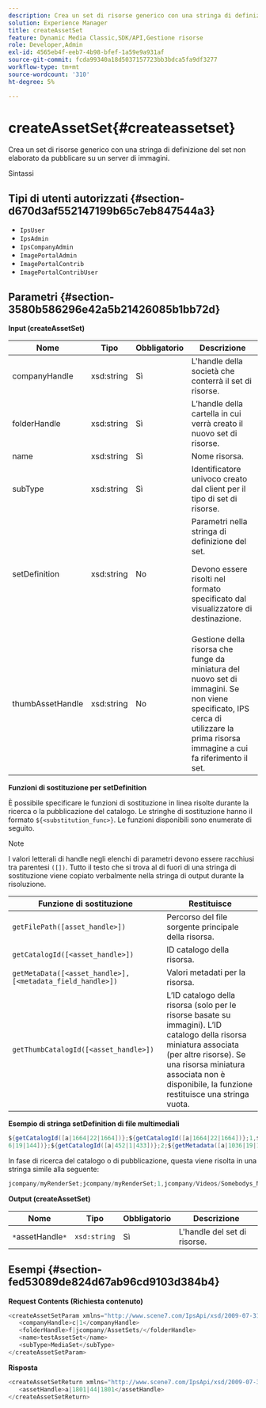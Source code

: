 ```yaml
---
description: Crea un set di risorse generico con una stringa di definizione del set non elaborato da pubblicare su un server di immagini.
solution: Experience Manager
title: createAssetSet
feature: Dynamic Media Classic,SDK/API,Gestione risorse
role: Developer,Admin
exl-id: 4565eb4f-eeb7-4b98-bfef-1a59e9a931af
source-git-commit: fcda99340a18d5037157723bb3bdca5fa9df3277
workflow-type: tm+mt
source-wordcount: '310'
ht-degree: 5%

---
```


# createAssetSet{#createassetset}

Crea un set di risorse generico con una stringa di definizione del set non elaborato da pubblicare su un server di immagini.

Sintassi

## Tipi di utenti autorizzati {#section-d670d3af552147199b65c7eb847544a3}

* `IpsUser`
* `IpsAdmin`
* `IpsCompanyAdmin`
* `ImagePortalAdmin`
* `ImagePortalContrib`
* `ImagePortalContribUser`

## Parametri {#section-3580b586296e42a5b21426085b1bb72d}

**Input (createAssetSet)**

<table id="table_2C70C33A127242FC828FCD8EC852E1EC"> 
 <thead> 
  <tr> 
   <th colname="col1" class="entry"> Nome </th> 
   <th colname="col2" class="entry"> Tipo </th> 
   <th colname="col3" class="entry"> Obbligatorio </th> 
   <th colname="col4" class="entry"> Descrizione </th> 
  </tr> 
 </thead>
 <tbody> 
  <tr> 
   <td colname="col1"> <span class="codeph"> <span class="varname"> companyHandle  </span> </span> </td> 
   <td colname="col2"> <span class="codeph"> xsd:string  </span> </td> 
   <td colname="col3"> Sì </td> 
   <td colname="col4"> L'handle della società che conterrà il set di risorse. </td> 
  </tr> 
  <tr> 
   <td colname="col1"> <span class="codeph"> <span class="varname"> folderHandle  </span> </span> </td> 
   <td colname="col2"> <span class="codeph"> xsd:string  </span> </td> 
   <td colname="col3"> Sì </td> 
   <td colname="col4"> L’handle della cartella in cui verrà creato il nuovo set di risorse. </td> 
  </tr> 
  <tr> 
   <td colname="col1"> <span class="codeph"> <span class="varname"> name  </span> </span> </td> 
   <td colname="col2"> <span class="codeph"> xsd:string  </span> </td> 
   <td colname="col3"> Sì </td> 
   <td colname="col4"> Nome risorsa. </td> 
  </tr> 
  <tr> 
   <td colname="col1"> <span class="codeph"> <span class="varname"> subType  </span> </span> </td> 
   <td colname="col2"> <span class="codeph"> xsd:string  </span> </td> 
   <td colname="col3"> Sì </td> 
   <td colname="col4"> Identificatore univoco creato dal client per il tipo di set di risorse. </td> 
  </tr> 
  <tr> 
   <td colname="col1"> <span class="codeph"> <span class="varname"> setDefinition  </span> </span> </td> 
   <td colname="col2"> <span class="codeph"> xsd:string  </span> </td> 
   <td colname="col3"> No </td> 
   <td colname="col4"> Parametri nella stringa di definizione del set. <p>Devono essere risolti nel formato specificato dal visualizzatore di destinazione. </p> </td> 
  </tr> 
  <tr> 
   <td colname="col1"> <span class="codeph"> <span class="varname"> thumbAssetHandle  </span> </span> </td> 
   <td colname="col2"> <span class="codeph"> xsd:string  </span> </td> 
   <td colname="col3"> No </td> 
   <td colname="col4"> Gestione della risorsa che funge da miniatura del nuovo set di immagini. Se non viene specificato, IPS cerca di utilizzare la prima risorsa immagine a cui fa riferimento il set. </td> 
  </tr> 
 </tbody> 
</table>

**Funzioni di sostituzione per setDefinition**

È possibile specificare le funzioni di sostituzione in linea risolte durante la ricerca o la pubblicazione del catalogo. Le stringhe di sostituzione hanno il formato `${<substitution_func>}`. Le funzioni disponibili sono enumerate di seguito.

>[!NOTE]
>
>I valori letterali di handle negli elenchi di parametri devono essere racchiusi tra parentesi `([])`. Tutto il testo che si trova al di fuori di una stringa di sostituzione viene copiato verbalmente nella stringa di output durante la risoluzione.

| **Funzione di sostituzione** | **Restituisce** |
|---|---|
| `getFilePath([asset_handle>])` | Percorso del file sorgente principale della risorsa. |
| `getCatalogId([<asset_handle>])` | ID catalogo della risorsa. |
| `getMetaData([<asset_handle>], [<metadata_field_handle>])` | Valori metadati per la risorsa. |
| `getThumbCatalogId([<asset_handle>])` | L’ID catalogo della risorsa (solo per le risorse basate su immagini). L’ID catalogo della risorsa miniatura associata (per altre risorse). Se una risorsa miniatura associata non è disponibile, la funzione restituisce una stringa vuota. |

**Esempio di stringa setDefinition di file multimediali**

```java
${getCatalogId([a|1664|22|1664])};${getCatalogId([a|1664|22|1664])};1,${getFilePath([a|103 
6|19|144])};${getCatalogId([a|452|1|433])};2;${getMetadata([a|1036|19|144], [m|1|ASSET|SharedDateField])} 
```

In fase di ricerca del catalogo o di pubblicazione, questa viene risolta in una stringa simile alla seguente:

```java
jcompany/myRenderSet;jcompany/myRenderSet;1,jcompany/Videos/Somebodys_N08275_flv.flv;jcomp any/myimg-1;2;20090703 10:05:53
```

**Output (createAssetSet)**

| Nome | Tipo | Obbligatorio | Descrizione |
|---|---|---|---|
| `*`assetHandle`*` | `xsd:string` | Sì | L&#39;handle del set di risorse. |

## Esempi {#section-fed53089de824d67ab96cd9103d384b4}

**Request Contents (Richiesta contenuto)**

```java
<createAssetSetParam xmlns="http://www.scene7.com/IpsApi/xsd/2009-07-31"> 
   <companyHandle>c|1</companyHandle> 
   <folderHandle>f|jcompany/AssetSets/</folderHandle> 
   <name>testAssetSet</name> 
   <subType>MediaSet</subType> 
</createAssetSetParam>
```

**Risposta**

```java
<createAssetSetReturn xmlns="http://www.scene7.com/IpsApi/xsd/2009-07-31"> 
   <assetHandle>a|1801|44|1801</assetHandle> 
</createAssetSetReturn>
```
